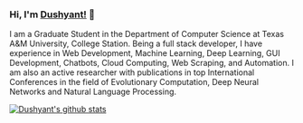 ### Hi, I'm [Dushyant!](https://dushyantrathore.github.io/) 👋

<!--
**dushyantRathore/dushyantRathore** is a ✨ _special_ ✨ repository because its `README.md` (this file) appears on your GitHub profile.
-->

I am a Graduate Student in the Department of Computer Science at Texas A&M University, College Station. Being a full stack developer, I have experience in Web Development, Machine Learning, Deep Learning, GUI Development, Chatbots, Cloud Computing, Web Scraping, and Automation. 
I am also an active researcher with publications in top International Conferences in the field of Evolutionary Computation, Deep Neural Networks and Natural Language Processing. 

[![Dushyant's github stats](https://github-readme-stats.vercel.app/api?username=dushyantRathore&count_private=true&show_icons=true&theme=radical)](https://github.com/anuraghazra/github-readme-stats)

